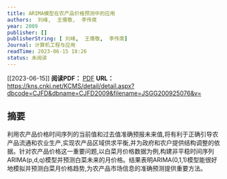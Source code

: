 ```yaml
---
title: ARIMA模型在农产品价格预测中的应用
authors:  刘峰,  王儒敬,  李传席
year: 2009
publisher: []
publisherString: [ 刘峰,  王儒敬,  李传席]
Journal: 计算机工程与应用
readTime: 2023-06-15 18:26
status: 未阅读
---
```

[[2023-06-15]]
**阅读PDF：** [PDF](zotero://select/items/@LiuFengARIMAMoXingZaiNongChanPinJieGeYuCeZhongDeYingYong2009a)
**URL：** https://kns.cnki.net/KCMS/detail/detail.aspx?dbcode=CJFD&dbname=CJFD2009&filename=JSGG200925076&v=
## 摘要
利用农产品价格时间序列的当前值和过去值准确预报未来值,将有利于正确引导农产品流通和农业生产,实现农产品区域供求平衡,并为政府和农户提供结构调整的依据。针对农产品价格这一重要问题,以白菜月价格数据为例,构建非平稳时间序列ARIMA(p,d,q)模型并预测白菜未来的月价格。结果表明ARIMA(0,1,1)模型能很好地模拟并预测白菜月价格趋势,为农产品市场信息的准确预测提供重要方法。